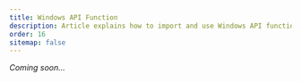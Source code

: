 ```yaml
---
title: Windows API Function
description: Article explains how to import and use Windows API functions
order: 16
sitemap: false
---
```

*Coming soon...*